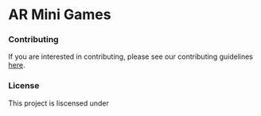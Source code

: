 # AR Mini Games

### Contributing
If you are interested in contributing, please see our contributing guidelines [here]().

### License
This project is liscensed under 
